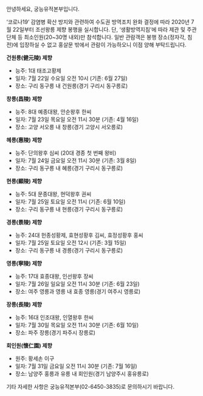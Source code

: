 안녕하세요, 궁능유적본부입니다.

‘코로나19’ 감염병 확산 방지와 관련하여 수도권 방역조치 완화 결정에 따라 2020년 7월 22일부터 조선왕릉 제향 봉행을 실시합니다. 단, ‘생활방역지침’에 따라 제관 및 주관단체 등 최소인원(20~30명 내외)만 참석합니다. 일반 관람객은 봉행 장소(정자각, 침전)에 입장하실 수 없고 홍살문 밖에서 관람이 가능하오니 이점 양해 부탁드립니다.

**건원릉(健元陵) 제향**
- 능주: 1대 태조고황제
- 일자: 7월 22일 수요일 오전 10시 (기존: 6월 27일)
- 장소: 구리 동구릉 내 건원릉(경기 구리시 동구릉로)

**창릉(昌陵) 제향**
- 능주: 8대 예종대왕, 안순왕후 한씨
- 일자: 7월 23일 목요일 오전 11시 30분 (기존: 4월 16일)
- 장소: 고양 서오릉 내 창릉(경기 고양시 서오릉로)

**혜릉(惠陵) 제향**
- 능주: 단의왕후 심씨 (20대 경종 첫 번째 왕비)
- 일자: 7월 24일 금요일 오전 11시 30분 (기존: 3월 8일)
- 장소: 구리 동구릉 내 혜릉(경기 구리시 동구릉로)

**현릉(顯陵) 제향**
- 능주: 5대 문종대왕, 현덕왕후 권씨
- 일자: 7월 25일 토요일 오전 11시 (기존: 6월 10일)
- 장소: 구리 동구릉 내 현릉(경기 구리시 동구릉로)

**경릉(景陵) 제향**
- 능주: 24대 헌종성황제, 효현성황후 김씨, 효정성황후 홍씨
- 일자: 7월 25일 토요일 오전 12시 (기존: 3월 15일)
- 장소: 구리 동구릉 내 경릉(경기 구리시 동구릉로)

**영릉(寧陵) 제향**
- 능주: 17대 효종대왕, 인선왕후 장씨
- 일자: 7월 26일 일요일 오전 11시 30분 (기존: 6월 23일)
- 장소: 여주 영릉과 영릉 내 효종 영릉(경기 여주시 영릉로)

**장릉(長陵) 제향**
- 능주: 16대 인조대왕, 인열왕후 한씨
- 일자: 7월 30일 목요일 오전 11시 30분 (기존: 6월 10일)
- 장소: 파주 장릉(경기 파주시 장릉로)

**회인원(懷仁園) 제향**
- 원주: 황세손 이구
- 일자: 7월 31일 금요일 오전 11시 30분 (기존: 7월 16일)
- 장소: 남양주 홍릉과 유릉 내 회인원(경기 남양주시 홍유릉로)

기타 자세한 사항은 궁능유적본부(02-6450-3835)로 문의하시기 바랍니다.